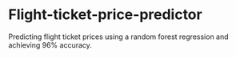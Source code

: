 # Flight-ticket-price-predictor
Predicting flight ticket prices using a random forest regression and achieving 96% accuracy.
